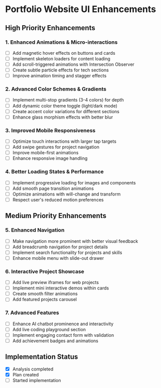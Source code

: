 # Portfolio Website UI Enhancements

## High Priority Enhancements

### 1. Enhanced Animations & Micro-interactions
- [ ] Add magnetic hover effects on buttons and cards
- [ ] Implement skeleton loaders for content loading
- [ ] Add scroll-triggered animations with Intersection Observer
- [ ] Create subtle particle effects for tech sections
- [ ] Improve animation timing and stagger effects

### 2. Advanced Color Schemes & Gradients
- [ ] Implement multi-stop gradients (3-4 colors) for depth
- [ ] Add dynamic color theme toggle (light/dark mode)
- [ ] Create accent color variations for different sections
- [ ] Enhance glass morphism effects with better blur

### 3. Improved Mobile Responsiveness
- [ ] Optimize touch interactions with larger tap targets
- [ ] Add swipe gestures for project navigation
- [ ] Improve mobile-first animations
- [ ] Enhance responsive image handling

### 4. Better Loading States & Performance
- [ ] Implement progressive loading for images and components
- [ ] Add smooth page transition animations
- [ ] Optimize animations with will-change and transform
- [ ] Respect user's reduced motion preferences

## Medium Priority Enhancements

### 5. Enhanced Navigation
- [ ] Make navigation more prominent with better visual feedback
- [ ] Add breadcrumb navigation for project details
- [ ] Implement search functionality for projects and skills
- [ ] Enhance mobile menu with slide-out drawer

### 6. Interactive Project Showcase
- [ ] Add live preview iframes for web projects
- [ ] Implement mini interactive demos within cards
- [ ] Create smooth filter animations
- [ ] Add featured projects carousel

### 7. Advanced Features
- [ ] Enhance AI chatbot prominence and interactivity
- [ ] Add live coding playground section
- [ ] Implement engaging contact form with validation
- [ ] Add achievement badges and animations

## Implementation Status
- [x] Analysis completed
- [x] Plan created
- [ ] Started implementation
